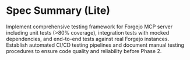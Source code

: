 # Spec Summary (Lite)

Implement comprehensive testing framework for Forgejo MCP server including unit tests (>80% coverage), integration tests with mocked dependencies, and end-to-end tests against real Forgejo instances. Establish automated CI/CD testing pipelines and document manual testing procedures to ensure code quality and reliability before Phase 2.